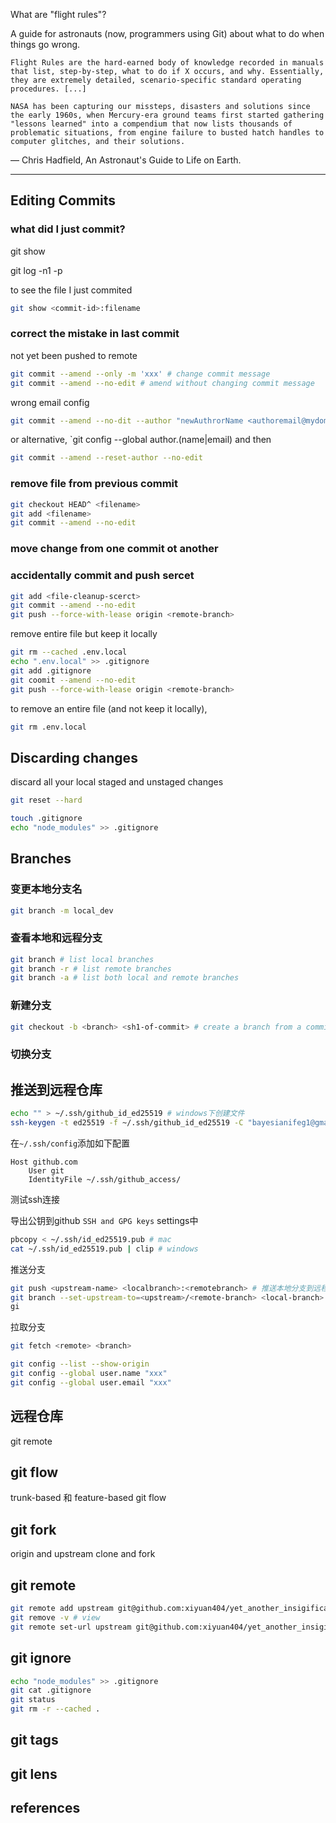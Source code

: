 

What are "flight rules"?

A guide for astronauts (now, programmers using Git) about what to do when things go wrong.

    Flight Rules are the hard-earned body of knowledge recorded in manuals that list, step-by-step, what to do if X occurs, and why. Essentially, they are extremely detailed, scenario-specific standard operating procedures. [...]

    NASA has been capturing our missteps, disasters and solutions since the early 1960s, when Mercury-era ground teams first started gathering "lessons learned" into a compendium that now lists thousands of problematic situations, from engine failure to busted hatch handles to computer glitches, and their solutions.

— Chris Hadfield, An Astronaut's Guide to Life on Earth.

--- 



## Editing Commits

### what did I just commit?
git show

git log -n1 -p

to see the file I just commited

```sh
git show <commit-id>:filename
```

### correct the mistake in last commit

not yet been pushed to remote

```sh
git commit --amend --only -m 'xxx' # change commit message
git commit --amend --no-edit # amend without changing commit message
```

wrong email config

```sh
git commit --amend --no-dit --author "newAuthrorName <authoremail@mydomain.com"
```

or alternative, `git config --global author.(name|email) and then

```sh
git commit --amend --reset-author --no-edit
```

### remove file from previous commit


```sh
git checkout HEAD^ <filename>
git add <filename>
git commit --amend --no-edit
```


### move change from one commit ot another



### accidentally commit and push sercet

```sh
git add <file-cleanup-scerct>
git commit --amend --no-edit
git push --force-with-lease origin <remote-branch>
```

remove entire file but keep it locally
```sh
git rm --cached .env.local
echo ".env.local" >> .gitignore
git add .gitignore
git coomit --amend --no-edit
git push --force-with-lease origin <remote-branch>
```

to remove an entire file (and not keep it locally), 
```sh
git rm .env.local
```


## Discarding changes

discard all your local staged and unstaged changes
```sh
git reset --hard
```


```sh
touch .gitignore
echo "node_modules" >> .gitignore
```

## Branches

### 变更本地分支名

```sh
git branch -m local_dev
```



### 查看本地和远程分支

```sh
git branch # list local branches
git branch -r # list remote branches
git branch -a # list both local and remote branches
```

### 新建分支


```sh
git checkout -b <branch> <sh1-of-commit> # create a branch from a commit

```


### 切换分支


## 推送到远程仓库


```sh
echo "" > ~/.ssh/github_id_ed25519 # windows下创建文件
ssh-keygen -t ed25519 -f ~/.ssh/github_id_ed25519 -C "bayesianifeg1@gmail.com" -N "office_only"
```
在`~/.ssh/config`添加如下配置
```
Host github.com
    User git
    IdentityFile ~/.ssh/github_access/
```
测试ssh连接

导出公钥到github `SSH and GPG keys` settings中
```sh
pbcopy < ~/.ssh/id_ed25519.pub # mac
cat ~/.ssh/id_ed25519.pub | clip # windows
```

推送分支
```sh
git push <upstream-name> <localbranch>:<remotebranch> # 推送本地分支到远程分支
git branch --set-upstream-to=<upstream>/<remote-branch> <local-branch> # 设置上游分支
gi
```

拉取分支

```sh
git fetch <remote> <branch>
```

```sh
git config --list --show-origin
git config --global user.name "xxx"
git config --global user.email "xxx"
```


## 远程仓库

git remote 


## git flow

trunk-based 和 feature-based git flow


## git fork

origin and upstream
clone and fork


## git remote 

```sh
git remote add upstream git@github.com:xiyuan404/yet_another_insigificant.git
git remove -v # view 
git remote set-url upstream git@github.com:xiyuan404/yet_another_insigificant.git
```


## git ignore

```sh
echo "node_modules" >> .gitignore
git cat .gitignore
git status
git rm -r --cached .

```


## git tags

## git lens

## references


[1^]: [git-flight-rules]:(https://github.com/k88hudson/git-flight-rules/blob/master/README.md#repositories)

[2^]: [atlassian](https://www.atlassian.com/git/tutorials/monorepos)